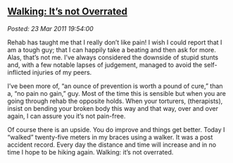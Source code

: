  
[Walking: It’s not Overrated](https://bakerjd99.wordpress.com/2011/03/23/walking-its-not-overrated/)
---------------------------------------------------------------------------------------------------

*Posted: 23 Mar 2011 19:54:00*

Rehab has taught me that I really don’t like pain! I wish I could report
that I am a tough guy; that I can happily take a beating and then ask
for more. Alas, that’s not me. I’ve always considered the downside of
stupid stunts and, with a few notable lapses of judgement, managed to
avoid the self-inflicted injuries of my peers.

I’ve been more of, “an ounce of prevention is worth a pound of cure,”
than a, “no pain no gain,” guy. Most of the time this is sensible but
when you are going through rehab the opposite holds. When your
torturers, (therapists), insist on bending your broken body this way and
that way, over and over again, I can assure you it’s not pain-free.

Of course there is an upside. You do improve and things get better.
Today I “walked” twenty-five meters in my braces using a walker. It was
a post accident record. Every day the distance and time will increase
and in no time I hope to be hiking again. Walking: it’s not overrated.
